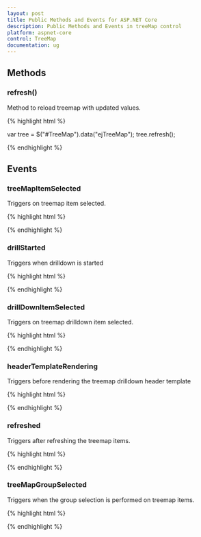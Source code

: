 ```yaml
---
layout: post
title: Public Methods and Events for ASP.NET Core
description: Public Methods and Events in treeMap control
platform: aspnet-core
control: TreeMap
documentation: ug
---
```


## Methods

### refresh()


Method to reload treemap with updated values.



{% highlight html %}

<ej-tree-map id="TreeMap">
</ej-tree-map>

var tree = $("#TreeMap").data("ejTreeMap");
tree.refresh();

 
{% endhighlight %}



## Events

### treeMapItemSelected


Triggers on treemap item selected.


{% highlight html %}
 
<ej-tree-map id="TreeMap" tree-map-item-selected="TreeMapItemSelected">
</ej-tree-map>

<script type="text/javascript">
    function TreeMapItemSelected(args) {
        // Do Something
    }
</script>

{% endhighlight %}

### drillStarted


Triggers when drilldown is started



{% highlight html %}
 
<ej-tree-map id="TreeMap" drill-started="DrillStarted">
</ej-tree-map>

<script type="text/javascript">
    function DrillStarted(args) {
        // Do Something
    }
</script>

{% endhighlight %}  

### drillDownItemSelected


Triggers on treemap  drilldown  item  selected.




{% highlight html %}
 
<ej-tree-map id="TreeMap" drill-down-item-selected="DrillDownItemSelected">
</ej-tree-map>

<script type="text/javascript">
    function DrillDownItemSelected(args) {
        // Do Something
    }
</script>

{% endhighlight %}

### headerTemplateRendering


Triggers before rendering the treemap drilldown header template



{% highlight html %}
 
<ej-tree-map id="TreeMap" header-template-rendering="HeaderTemplateRendering">
</ej-tree-map>

<script type="text/javascript">
    function HeaderTemplateRendering(args) {
        // Do Something
    }
</script>

{% endhighlight %}


### refreshed


Triggers after refreshing the treemap items.


 
{% highlight html %}
 
<ej-tree-map id="TreeMap" refreshed="Refreshed">
</ej-tree-map>

<script type="text/javascript">
    function Refreshed(args) {
        // Do Something
    }
</script>

{% endhighlight %}


### treeMapGroupSelected


Triggers when the group selection is performed on treemap items.


{% highlight html %}
 
<ej-tree-map id="TreeMap" tree-map-group-selected="TreeMapGroupSelected">
</ej-tree-map>

<script type="text/javascript">
    function TreeMapGroupSelected(args) {
        // Do Something
    }
</script>

{% endhighlight %}

